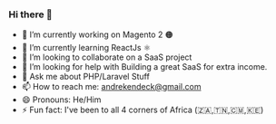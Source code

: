 ### Hi there 👋

<!--
**AndreKendeck/andrekendeck** is a ✨ _special_ ✨ repository because its `README.md` (this file) appears on your GitHub profile.

Here are some ideas to get you started:

-->


- 🔭 I’m currently working on Magento 2 🟠
- 🌱 I’m currently learning ReactJs ⚛️
- 👯 I’m looking to collaborate on a SaaS project
- 🤔 I’m looking for help with Building a great SaaS for extra income.
- 💬 Ask me about PHP/Laravel Stuff
- 📫 How to reach me: andrekendeck@gmail.com
- 😄 Pronouns: He/Him
- ⚡ Fun fact: I've been to all 4 corners of Africa (🇿🇦,🇹🇳,🇨🇲,🇰🇪)
